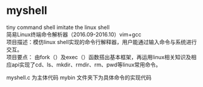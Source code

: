 # myshell
tiny command shell imitate the linux shell<br>
简易Linux终端命令解析器（2016.09-2016.10）vim+gcc<br>
项目描述：模仿linux shell实现的命令行解释器，用户能通过输入命令与系统进行交互。<br>
项目要点：
由fork（）及exec（）函数搭出基本框架，再运用linux相关知识及相应api实现了cd、ls、mkdir、rmdir、rm、pwd等linux常用命令。<br>

myshell.c 为主体代码
mybin 文件夹下为具体命令的实现代码
